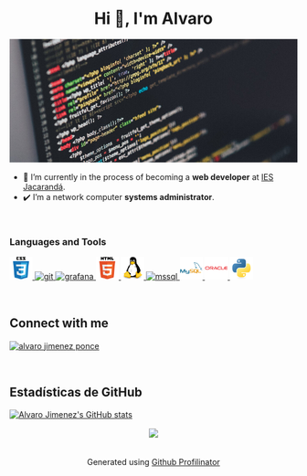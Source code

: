 <h1 align="center">Hi 👋, I'm Alvaro</h1>
<link rel="stylesheet" href="background.css">
<img src="imagen.jpg">

- 🌱 I’m currently in the process of becoming a **web developer** at [IES Jacarandá][enlace_instituto].
- ✔️ I’m a network computer **systems administrator**.

[enlace_instituto]: https://www.iesjacaranda.es/web/



<br>

### Languages and Tools
<div>
<p align="left"> <a href="https://www.w3schools.com/css/" target="_blank" rel="noreferrer"> <img src="https://raw.githubusercontent.com/devicons/devicon/master/icons/css3/css3-original-wordmark.svg" alt="css3" width="40" height="40"/> </a> <a href="https://git-scm.com/" target="_blank" rel="noreferrer"> <img src="https://www.vectorlogo.zone/logos/git-scm/git-scm-icon.svg" alt="git" width="40" height="40"/> </a> <a href="https://grafana.com" target="_blank" rel="noreferrer"> <img src="https://www.vectorlogo.zone/logos/grafana/grafana-icon.svg" alt="grafana" width="40" height="40"/> </a> <a href="https://www.w3.org/html/" target="_blank" rel="noreferrer"> <img src="https://raw.githubusercontent.com/devicons/devicon/master/icons/html5/html5-original-wordmark.svg" alt="html5" width="40" height="40"/> </a> <a href="https://www.linux.org/" target="_blank" rel="noreferrer"> <img src="https://raw.githubusercontent.com/devicons/devicon/master/icons/linux/linux-original.svg" alt="linux" width="40" height="40"/> </a> <a href="https://www.microsoft.com/en-us/sql-server" target="_blank" rel="noreferrer"> <img src="https://www.svgrepo.com/show/303229/microsoft-sql-server-logo.svg" alt="mssql" width="40" height="40"/> </a> <a href="https://www.mysql.com/" target="_blank" rel="noreferrer"> <img src="https://raw.githubusercontent.com/devicons/devicon/master/icons/mysql/mysql-original-wordmark.svg" alt="mysql" width="40" height="40"/> </a> <a href="https://www.oracle.com/" target="_blank" rel="noreferrer"> <img src="https://raw.githubusercontent.com/devicons/devicon/master/icons/oracle/oracle-original.svg" alt="oracle" width="40" height="40"/> </a> <a href="https://www.python.org" target="_blank" rel="noreferrer"> <img src="https://raw.githubusercontent.com/devicons/devicon/master/icons/python/python-original.svg" alt="python" width="40" height="40"/> </a> </p>
</div>
<br>

## Connect with me
<div>
<p align="left">
<a href="https://www.linkedin.com/in/alvaro-jimenez-ponce" target="blank"><img align="center" src="https://raw.githubusercontent.com/rahuldkjain/github-profile-readme-generator/master/src/images/icons/Social/linked-in-alt.svg" alt="alvaro jimenez ponce" height="30" width="40" /></a>
</p>
</div>


<br>



## Estadísticas de GitHub
[![Alvaro Jimenez's GitHub stats](https://github-readme-stats.vercel.app/api?username=alvarojimeenez)](https://github.com/alvarojimeenez/github-readme-stats)



<div align="center">
<img src="https://komarev.com/ghpvc/?username=alvarojimeenezj&&style=flat-square" align="center" />
</div>

<br>
<br>

<div align="center">Generated using <a href="https://profilinator.rishav.dev/" target="_blank">Github Profilinator</a></div>
